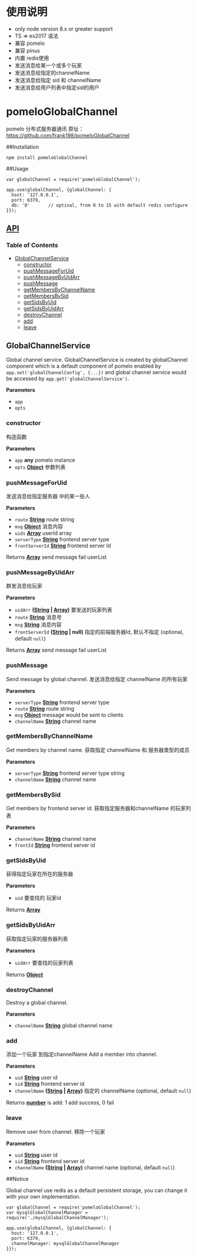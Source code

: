 # 使用说明

- only node version 8.x or greater support
- TS => es2017 语法
- 兼容 pomelo
- 兼容 pinus
- 内置 redis使用
- 发送消息给某一个或多个玩家
- 发送消息给指定的channelName
- 发送消息给指定 sid 和 channelName 
- 发送消息给用户列表中指定sid的用户



# pomeloGlobalChannel
pomelo 分布式服务器通讯 原址：https://github.com/frank198/pomeloGlobalChannel

##Installation

```
npm install pomeloGlobalChannel
```

##Usage

```
var globalChannel = require('pomeloGlobalChannel');

app.use(globalChannel, {globalChannel: {
  host: '127.0.0.1',
  port: 6379,
  db: '0'       // optinal, from 0 to 15 with default redis configure
}});

```

## [API](./GlobalChannelService.md)

<!-- Generated by documentation.js. Update this documentation by updating the source code. -->

### Table of Contents

-   [GlobalChannelService](#globalchannelservice)
    -   [constructor](#constructor)
    -   [pushMessageForUid](#pushmessageforuid)
    -   [pushMessageByUidArr](#pushmessagebyuidarr)
    -   [pushMessage](#pushmessage)
    -   [getMembersByChannelName](#getmembersbychannelname)
    -   [getMembersBySid](#getmembersbysid)
    -   [getSidsByUid](#getsidsbyuid)
    -   [getSidsByUidArr](#getsidsbyuidarr)
    -   [destroyChannel](#destroychannel)
    -   [add](#add)
    -   [leave](#leave)

## GlobalChannelService

Global channel service.
GlobalChannelService is created by globalChannel component which is a default
component of pomelo enabled by `app.set('globalChannelConfig', {...})`
and global channel service would be accessed by
`app.get('globalChannelService')`.

**Parameters**

-   `app`  
-   `opts`  

### constructor

构造函数

**Parameters**

-   `app` **any** pomelo instance
-   `opts` **[Object](https://developer.mozilla.org/en-US/docs/Web/JavaScript/Reference/Global_Objects/Object)** 参数列表

### pushMessageForUid

发送消息给指定服务器 中的某一些人

**Parameters**

-   `route` **[String](https://developer.mozilla.org/en-US/docs/Web/JavaScript/Reference/Global_Objects/String)** route string
-   `msg` **[Object](https://developer.mozilla.org/en-US/docs/Web/JavaScript/Reference/Global_Objects/Object)** 消息内容
-   `uids` **[Array](https://developer.mozilla.org/en-US/docs/Web/JavaScript/Reference/Global_Objects/Array)** userId array
-   `serverType` **[String](https://developer.mozilla.org/en-US/docs/Web/JavaScript/Reference/Global_Objects/String)** frontend server type
-   `frontServerId` **[String](https://developer.mozilla.org/en-US/docs/Web/JavaScript/Reference/Global_Objects/String)** frontend server Id

Returns **[Array](https://developer.mozilla.org/en-US/docs/Web/JavaScript/Reference/Global_Objects/Array)** send message fail userList

### pushMessageByUidArr

群发消息给玩家

**Parameters**

-   `uidArr` **([String](https://developer.mozilla.org/en-US/docs/Web/JavaScript/Reference/Global_Objects/String) \| [Array](https://developer.mozilla.org/en-US/docs/Web/JavaScript/Reference/Global_Objects/Array))** 要发送的玩家列表
-   `route` **[String](https://developer.mozilla.org/en-US/docs/Web/JavaScript/Reference/Global_Objects/String)** 消息号
-   `msg` **[String](https://developer.mozilla.org/en-US/docs/Web/JavaScript/Reference/Global_Objects/String)** 消息内容
-   `frontServerId` **([String](https://developer.mozilla.org/en-US/docs/Web/JavaScript/Reference/Global_Objects/String) | null)** 指定的前端服务器Id, 默认不指定 (optional, default `null`)

Returns **[Array](https://developer.mozilla.org/en-US/docs/Web/JavaScript/Reference/Global_Objects/Array)** send message fail userList

### pushMessage

Send message by global channel.
 发送消息给指定 channelName 的所有玩家

**Parameters**

-   `serverType` **[String](https://developer.mozilla.org/en-US/docs/Web/JavaScript/Reference/Global_Objects/String)** frontend server type
-   `route` **[String](https://developer.mozilla.org/en-US/docs/Web/JavaScript/Reference/Global_Objects/String)** route string
-   `msg` **[Object](https://developer.mozilla.org/en-US/docs/Web/JavaScript/Reference/Global_Objects/Object)** message would be sent to clients
-   `channelName` **[String](https://developer.mozilla.org/en-US/docs/Web/JavaScript/Reference/Global_Objects/String)** channel name

### getMembersByChannelName

Get members by channel name.
获取指定 channelName 和 服务器类型的成员

**Parameters**

-   `serverType` **[String](https://developer.mozilla.org/en-US/docs/Web/JavaScript/Reference/Global_Objects/String)** frontend server type string
-   `channelName` **[String](https://developer.mozilla.org/en-US/docs/Web/JavaScript/Reference/Global_Objects/String)** channel name

### getMembersBySid

Get members by frontend server id.
获取指定服务器和channelName 的玩家列表

**Parameters**

-   `channelName` **[String](https://developer.mozilla.org/en-US/docs/Web/JavaScript/Reference/Global_Objects/String)** channel name
-   `frontId` **[String](https://developer.mozilla.org/en-US/docs/Web/JavaScript/Reference/Global_Objects/String)** frontend server id

### getSidsByUid

获得指定玩家在所在的服务器

**Parameters**

-   `uid`  要查找的 玩家id

Returns **[Array](https://developer.mozilla.org/en-US/docs/Web/JavaScript/Reference/Global_Objects/Array)** 

### getSidsByUidArr

获取指定玩家的服务器列表

**Parameters**

-   `uidArr`  要查找的玩家列表

Returns **[Object](https://developer.mozilla.org/en-US/docs/Web/JavaScript/Reference/Global_Objects/Object)** 

### destroyChannel

Destroy a global channel.

**Parameters**

-   `channelName` **[String](https://developer.mozilla.org/en-US/docs/Web/JavaScript/Reference/Global_Objects/String)** global channel name

### add

添加一个玩家 到指定channelName
Add a member into channel.

**Parameters**

-   `uid` **[String](https://developer.mozilla.org/en-US/docs/Web/JavaScript/Reference/Global_Objects/String)** user id
-   `sid` **[String](https://developer.mozilla.org/en-US/docs/Web/JavaScript/Reference/Global_Objects/String)** frontend server id
-   `channelName` **([String](https://developer.mozilla.org/en-US/docs/Web/JavaScript/Reference/Global_Objects/String) \| [Array](https://developer.mozilla.org/en-US/docs/Web/JavaScript/Reference/Global_Objects/Array))** 指定的 channelName (optional, default `null`)

Returns **[number](https://developer.mozilla.org/en-US/docs/Web/JavaScript/Reference/Global_Objects/Number)** is add: 1 add success, 0 fail

### leave

Remove user from channel.
移除一个玩家

**Parameters**

-   `uid` **[String](https://developer.mozilla.org/en-US/docs/Web/JavaScript/Reference/Global_Objects/String)** user id
-   `sid` **[String](https://developer.mozilla.org/en-US/docs/Web/JavaScript/Reference/Global_Objects/String)** frontend server id
-   `channelName` **([String](https://developer.mozilla.org/en-US/docs/Web/JavaScript/Reference/Global_Objects/String) \| [Array](https://developer.mozilla.org/en-US/docs/Web/JavaScript/Reference/Global_Objects/Array))** channel name (optional, default `null`)



##Notice

Global channel use redis as a default persistent storage, you can change it with your own implementation.

```
var globalChannel = require('pomeloGlobalChannel');
var mysqlGlobalChannelManager = require('./mysqlGlobalChannelManager');

app.use(globalChannel, {globalChannel: {
  host: '127.0.0.1',
  port: 6379,
  channelManager: mysqlGlobalChannelManager
}});

```
